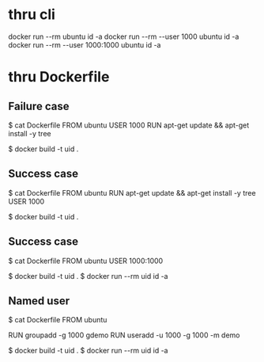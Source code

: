 # thru cli
docker run --rm ubuntu id -a
docker run --rm --user 1000 ubuntu id -a
docker run --rm --user 1000:1000 ubuntu id -a

# thru Dockerfile
## Failure case
$ cat Dockerfile
FROM ubuntu
USER 1000
RUN apt-get update && apt-get install -y tree

$ docker build -t uid .

## Success case
$ cat Dockerfile
FROM ubuntu
RUN apt-get update && apt-get install -y tree
USER 1000

$ docker build -t uid .
## Success case
$ cat Dockerfile
FROM ubuntu
USER 1000:1000

$ docker build -t uid .
$ docker run --rm uid id -a


## Named user

$ cat Dockerfile
FROM ubuntu

RUN groupadd -g 1000 gdemo
RUN useradd -u 1000 -g 1000 -m demo

$ docker build -t uid .
$ docker run --rm uid id -a

